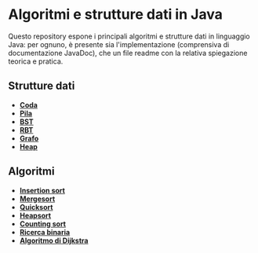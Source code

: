 # Algoritmi e strutture dati in Java

Questo repository espone i principali algoritmi e strutture dati in linguaggio Java: per ognuno, è presente sia l'implementazione (comprensiva di documentazione JavaDoc), che un file readme con la relativa spiegazione teorica e pratica.

## Strutture dati

* **[Coda](/src/main/java/model/struct/Coda/CODA.md)**
* **[Pila](/src/main/java/model/struct/Pila/PILA.md)**
* **[BST](/src/main/java/model/struct/BST/BST.md)**
* **[RBT](/src/main/java/model/struct/RBT/RBT.md)**
* **[Grafo](/src/main/java/model/struct/Grafo/GRAFO.md)**
* **[Heap](/src/main/java/model/struct/Heap/HEAP.md)**

## Algoritmi

* **[Insertion sort](/src/main/java/model/algorithm/InsertionSort/INSERTIONSORT.md)**
* **[Mergesort](/src/main/java/model/algorithm/Mergesort/MERGESORT.md)**
* **[Quicksort](/src/main/java/model/algorithm/QuickSort/QUICKSORT.md)**
* **[Heapsort](/src/main/java/model/algorithm/Heapsort/HEAPSORT.md)**
* **[Counting sort](/src/main/java/model/algorithm/CountingSort/COUNTINGSORT.md)**
* **[Ricerca binaria](/src/main/java/model/algorithm/RicercaBinaria/RICERCABINARIA.md)**
* **[Algoritmo di Dijkstra](/src/main/java/model/algorithm/Dijkstra/DIJKSTRA.md)**
